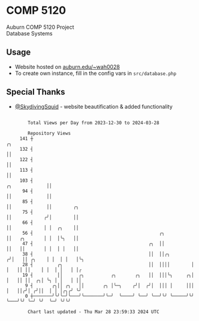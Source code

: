 # COMP 5120
Auburn COMP 5120 Project  
Database Systems

## Usage
- Website hosted on [auburn.edu/~wah0028](https://webhome.auburn.edu/~wah0028/)
- To create own instance, fill in the config vars in `src/database.php`

## Special Thanks
- [@SkydivingSquid](https://github.com/SkydivingSquid) - website beautification & added functionality

```

        Total Views per Day from 2023-12-30 to 2024-03-28

        Repository Views
     141 ┼                                                                           ╭╮
     132 ┤                                                                           ││
     122 ┤                                                                           ││
     113 ┤                                                                           ││
     103 ┤                                                            ╭╮             ││
      94 ┤                                                            ││             ││
      85 ┤                                                            ││             ││        ╭╮
      75 ┤                                                            ││            ╭╯│        ││
      66 ┤                                                            ││            │ │  ╭╮    ││
      56 ┤                                               ╭╮           ││   ╭╮       │ │  │╰╮   ││
      47 ┤                                           ╭╮  ││           ││   ││       │ │  │ │   ││
      38 ┤                                           ││  ││╭╮        ╭╯│   ││ ╭╮    │ │  │ │   │╰╮
      28 ┤         ╭╮                                ││  ││││        │ │   ││ ││    │ │  │ │   │ │╭
      19 ┤         ││      ╭╮          ╭╮       ╭╮   ││  │││╰╮     ╭╮│ │   ││ ││  ╭╮│ ╰╮ │ │   │ ││
       9 ┤       ╭╮││ ╭╮   ││       ╭╮ │╰─╮    ╭╯│  ╭╯│  │││ │     │││ │   ││╭╯│ ╭╯││  │ │ │╭╮╭╯ ╰╯
       0 ┼───────╯╰╯╰─╯╰───╯╰───────╯╰─╯  ╰────╯ ╰──╯ ╰──╯╰╯ ╰─────╯╰╯ ╰───╯╰╯ ╰─╯ ╰╯  ╰─╯ ╰╯╰╯

        Chart last updated - Thu Mar 28 23:59:33 2024 UTC
        
```
